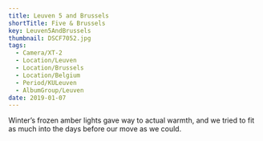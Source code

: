 ```yaml
---
title: Leuven 5 and Brussels
shortTitle: Five & Brussels
key: Leuven5AndBrussels
thumbnail: DSCF7052.jpg
tags:
  - Camera/XT-2
  - Location/Leuven
  - Location/Brussels
  - Location/Belgium
  - Period/KULeuven
  - AlbumGroup/Leuven
date: 2019-01-07
---
```

Winter’s frozen amber lights gave way to actual warmth, and we tried to fit as much into the days before our move as we could.
